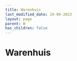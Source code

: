 ```yaml
---
title: Warenhuis
last_modified_date: 19-09-2023
layout: page
parent: W
has_children: false
---
```


Warenhuis
=========

